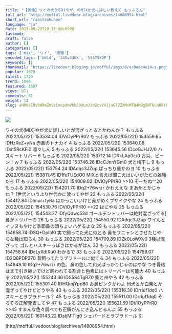 ```yaml
---
title: "【画像】ワイの犬(MIX)やが、のMIXか犬に詳しい教えて もっふるん"
full_url: "http://mofful.livedoor.blog/archives/14808954.html"
short_url: "rabitsokuhou"
language: "ja"
date: 2023-09-29T20:15:08+0900
lastmod: 
draft: false
author: []
categories: []
tags: ['mix', 'ワイ', '画像']
encoded_tags: ['bWl4', '44Ov44Kk', '55S75YOP']
keywords: []
thumbnail: "https://livedoor.blogimg.jp/mofful/imgs/8/a/8a6e4e14-s.png"
popular: 1629
latest: 1730
trend: 1090
featured: 1507
views: 871
comments: 61
weight: 14
slug: aHR0cC8vbW9mZnVsLmxpdmVkb29yLmJsb2cvYXJjaGl2ZXMvMTQ4MDg5NTQuaHRtbA==
---
```


![](https://livedoor.blogimg.jp/mofful/imgs/8/a/8a6e4e14-s.png)

ワイの犬(MIX)やが犬に詳しいとが混ざっとるとかわんか？ もっふる 2022/05/22() 153534.04 IDViOyPPrR02 もっふる 2022/05/22() 153559.65 IDHzReZ+yNa 赤鼻のトナカイ 4 もっふる 2022/05/22() 153640.08 IDat5RcKFi0 凛々しん 5 もっふる 2022/05/22() 153645.56 IDcoGJHJ2/0 ハスキートリバー 6 もっふる 2022/05/22() 153712.14 IDRkLAp0c/0 お耳、ピーン！ｗ 7 もっふる 2022/05/22() 153746.26 IDcCJnnYGm0 犬と梅干し 9 もっふる 2022/05/22() 153754.24 IDAdqc3JZup ぱっちり重かわヨ 10 もっふる 2022/05/22() 153811.45 ID1fuTUEdO0 MIXと言えば聞こえはいいがただの雑種だろ 17 もっふる 2022/05/22() 154009.02 IDViOyPPrR0 >>10 そーだね^^20 もっふる 2022/05/22() 154201.70 IDq2+76wrzr かわええな まあ州とかじゃね？ 1世代というより世代かに渡ってやが 22 もっふる 2022/05/22() 154412.84 IDImur+fyBa はかっこいいけど鼻がめくブサイクやな 24 もっふる 2022/05/22() 154530.76 IDViOyPPrR0 >>22 はにやな 25 もっふる 2022/05/22() 154543.27 IDfyQdwc53d ゴールデントリバーは絶対混ざってる] 鼻がトリバーの 26 もっふる 2022/05/22() 154550.92 IDAdqc3JZup ワイんとイッヌもやけど季節鼻の頭ちょいハゲるよな 29 もっふる 2022/05/22() 154658.74 IDSQ+DplbI0 実で飼ってた犬に似とる 鼻をフニャンとさせたじや ちな種は知らん 30 もっふる 2022/05/22() 154709.89 IDZk0LoWXv0 3種以混ざって ゴルとハスキーっぽさはかるがはん 32 もっふる 2022/05/22() 154758.64 IDeLyXdIXu0 わかるで 33 もっふる 2022/05/22() 154759.07 ID2Q8PDP270 昔飼ってたラブラドールに似てる 34 もっふる 2022/05/22() 154848.10 IDq2+76wrzr の色、鼻の色して和犬ばっかりじゃのはやな つき骨格はまで引き継いでけど飼われてる割合と色素にはトリーバーは可能大 40 もっふる 2022/05/22() 155243.36 IDS5S4TgRZ0 柴と州やろ 42 もっふる 2022/05/22() 155301.40 IDHQmjYppB0 お鼻ピンクかわよ 州犬とか白柴とか混ざってやけどどうやろ 43 もっふる 2022/05/22() 155316.30 IDrriuf1dq0 ハスキーとラブラドール？ 45 もっふる 2022/05/22() 155511.00 IDrriuf1dq0 そろそろ正解発表してや 47 もっふる 2022/05/22() 155621.59 IDViOyPPrR0 >>45 すまんな色々調べても正解がんにき込んどるんよ 55 もっふる 2022/05/22() 160143.22 IDstjMlTIg0 シェパードとラブラドール 引

(http//mofful.livedoor.blog/archives/14808954.html)
